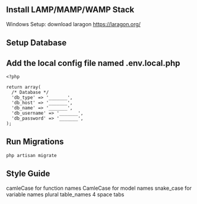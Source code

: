 ## Install LAMP/MAMP/WAMP Stack

Windows Setup:
download laragon
https://laragon.org/

## Setup Database

## Add the local config file named .env.local.php
```
<?php

return array(
  /* Database */
  'db_type' => '_______',
  'db_host' => '_______',
  'db_name' => '_______',
  'db_username' => '_______',
  'db_password' => '_______',
);
```
## Run Migrations
```
php artisan migrate
```

## Style Guide

camleCase for function names
CamleCase for model names
snake_case for variable names
plural table_names
4 space tabs